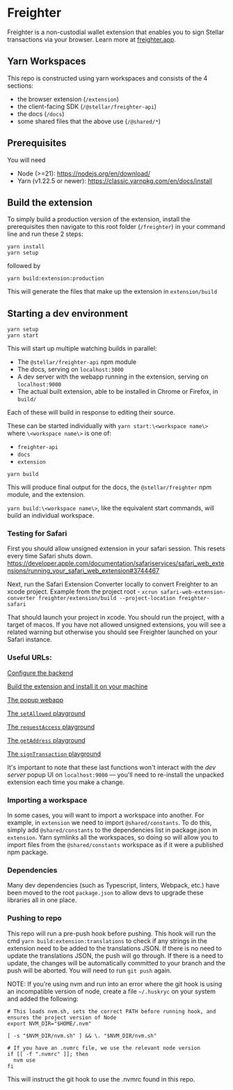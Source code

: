 # Freighter

Freighter is a non-custodial wallet extension that enables you to sign Stellar transactions via your browser. Learn more at [freighter.app](https://www.freighter.app/).

## Yarn Workspaces

This repo is constructed using yarn workspaces and consists of the 4 sections:

- the browser extension (`/extension`)
- the client-facing SDK (`/@stellar/freighter-api`)
- the docs (`/docs`)
- some shared files that the above use (`/@shared/*`)

## Prerequisites

You will need

- Node (>=21): https://nodejs.org/en/download/
- Yarn (v1.22.5 or newer): https://classic.yarnpkg.com/en/docs/install

## Build the extension

To simply build a production version of the extension, install the prerequisites then navigate to this root folder (`/freighter`) in your command line and run these 2 steps:

```
yarn install
yarn setup
```

followed by

```
yarn build:extension:production
```

This will generate the files that make up the extension in `extension/build`

## Starting a dev environment

```
yarn setup
yarn start
```

This will start up multiple watching builds in parallel:

- The `@stellar/freighter-api` npm module
- The docs, serving on `localhost:3000`
- A dev server with the webapp running in the extension, serving on
  `localhost:9000`
- The actual built extension, able to be installed in Chrome or Firefox, in `build/`

Each of these will build in response to editing their source.

These can be started individually with `yarn start:\<workspace name\>` where
`\<workspace name\>` is one of:

- `freighter-api`
- `docs`
- `extension`

```
yarn build
```

This will produce final output for the docs, the `@stellar/freighter` npm module, and
the extension.

`yarn build:\<workspace name\>`, like the equivalent start commands, will build
an individual workspace.

### Testing for Safari

First you should allow unsigned extension in your safari session. This resets every time Safari shuts down.
https://developer.apple.com/documentation/safariservices/safari_web_extensions/running_your_safari_web_extension#3744467

Next, run the Safari Extension Converter locally to convert Freighter to an xcode project.
Example from the project root -
`xcrun safari-web-extension-converter freighter/extension/build --project-location freighter-safari`

That should launch your project in xcode. You should run the project, with a target of macos. If you have not allowed unsigned extensions, you will see a related warning but otherwise you should see Freighter launched on your Safari instance.

### Useful URLs:

[Configure the backend](https://github.com/stellar/freighter/blob/master/extension/README.md#configure-the-backend)

[Build the extension and install it on your machine](https://github.com/stellar/freighter/blob/master/extension/README.md#build-the-extension-and-install-it-on-your-machine)

[The popup webapp](http://localhost:9000/#/)

[The `setAllowed` playground](http://localhost:3000/docs/playground/setAllowed)

[The `requestAccess` playground](http://localhost:3000/docs/playground/requestAccess)

[The `getAddress` playground](http://localhost:3000/docs/playground/getAddress)

[The `signTransaction` playground](http://localhost:3000/docs/playground/signTransaction)

It's important to note that these last functions won't interact with the _dev server_ popup
UI on `localhost:9000` — you'll need to re-install the unpacked extension each
time you make a change.

### Importing a workspace

In some cases, you will want to import a workspace into another. For example, in
`extension` we need to import `@shared/constants`. To do this, simply add
`@shared/constants` to the dependencies list in package.json in `extension`. Yarn
symlinks all the workspaces, so doing so will allow you to import files from the
`@shared/constants` workspace as if it were a published npm package.

### Dependencies

Many dev dependencies (such as Typescript, linters, Webpack, etc.) have been moved to the root `package.json` to allow devs to upgrade these libraries all in one place.

### Pushing to repo

This repo will run a pre-push hook before pushing. This hook will run the cmd `yarn build:extension:translations` to check if any strings in the extension need to be added to the translations JSON. If there is no need to update the translations JSON, the push will go through. If there is a need to update, the changes will be automatically committed to your branch and the push will be aborted. You will need to run `git push` again.

NOTE: If you're using nvm and run into an error where the git hook is using an incompatible version of node, create a file `~/.huskryc` on your system and added the following:

```
# This loads nvm.sh, sets the correct PATH before running hook, and ensures the project version of Node
export NVM_DIR="$HOME/.nvm"

[ -s "$NVM_DIR/nvm.sh" ] && \. "$NVM_DIR/nvm.sh"

# If you have an .nvmrc file, we use the relevant node version
if [[ -f ".nvmrc" ]]; then
  nvm use
fi
```

This will instruct the git hook to use the .nvmrc found in this repo.
